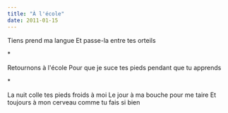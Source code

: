```yaml
---
title: "À l'école"
date: 2011-01-15
---
```


Tiens prend ma langue
Et passe-la entre tes orteils

\*

Retournons à l'école
Pour que je suce tes pieds pendant que tu apprends

\*

La nuit colle tes pieds froids à moi
Le jour à ma bouche pour me taire
Et toujours à mon cerveau comme tu fais si bien

